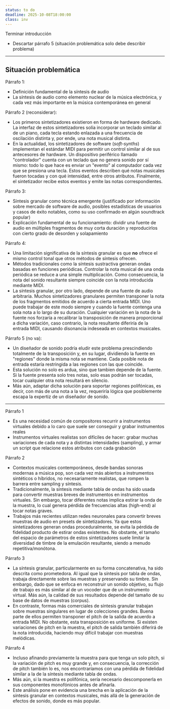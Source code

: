 ```yaml
---
status: to do
deadline: 2025-10-08T18:00:00
class: inv
---
```

Terminar introducción

- Descartar párrafo 5 (situación problemática solo debe describir problema)

---

## Situación problemática

Párrafo 1:
- Definición fundamental de la síntesis de audio
- La síntesis de audio como elemento nuclear de la música electrónica, y cada vez más importante en la música contemporánea en general

Párrafo 2 (reconsiderar):
- Los primeros sintetizadores existieron en forma de hardware dedicado. La interfaz de estos sintetizadores solía incorporar un teclado similar al de un piano, cada tecla estando enlazada a una frecuencia de oscilación distinta y, por ende, una nota musical distinta.
- En la actualidad, los sintetizadores de software (*soft-synths*) implementan el estándar MIDI para permitir un control similar al de sus antecesores de hardware. Un dispositivo periférico llamado "controlador" cuenta con un teclado que no genera sonido por sí mismo: todo lo que hace es enviar un "evento" al computador cada vez que se presiona una tecla. Estos eventos describen qué notas musicales fueron tocadas y con qué intensidad, entre otros atributos. Finalmente, el sintetizador recibe estos eventos y emite las notas correspondientes.

Párrafo 3:
- Síntesis granular como técnica emergente (justificado por información sobre mercado de software de audio, posibles estadísticas de usuarios y casos de éxito notables, como su uso confirmado en algún soundtrack popular)
- Explicación fundamental de su funcionamiento: dividir una fuente de audio en múltiples fragmentos de muy corta duración y reproducirlos con cierto grado de desorden y solapamiento

Párrafo 4:
- Una limitación significativa de la síntesis granular es que **no** ofrece el mismo control tonal que otros métodos de síntesis ofrecen.
- Métodos tradicionales como la síntesis sustractiva generan ondas basadas en funciones periódicas. Controlar la nota musical de una onda periódica se reduce a una simple multiplicación. Como consecuencia, la nota del sonido resultante siempre coincide con la nota introducida mediante MIDI.
- La síntesis granular, por otro lado, depende de una fuente de audio arbitraria. Muchos sintetizadores granulares permiten transponer la nota de los fragmentos emitidos de acuerdo a cierta entrada MIDI. Uno puede trabajar de este modo siempre y cuando la fuente contenga una sola nota a lo largo de su duración. Cualquier variación en la nota de la fuente nos forzaría a recalibrar la transposición de manera proporcional a dicha variación, caso contrario, la nota resultante diferiría de la entrada MIDI, causando disonancia indeseada en contextos musicales.

Párrafo 5 (no va):
- Un diseñador de sonido podría eludir este problema prescindiendo totalmente de la transposición y, en su lugar, dividiendo la fuente en "regiones" donde la misma nota se mantiene. Cada posible nota de entrada estaría restringida a las regiones con las que coincide.
- Esta solución no solo es ardua, sino que tambien depende de la fuente. Si la fuente presenta solo tres notas, solo esas podrán ser tocadas, tocar cualquier otra nota resultará en silencio.
- Más aún, adaptar dicha solución para soportar regiones polifónicas, es decir, con más de una nota a la vez, requeriría lógica que posiblemente escapa la expertiz de un diseñador de sonido.

---

Párrafo 1
- Es una necesidad común de compositores recurrir a instrumentos virtuales debido a lo caro que suele ser conseguir y grabar instrumentos reales
- Instrumentos virtuales realistas son difíciles de hacer: grabar muchas variaciones de cada nota y a distintas intensidades (sampling), y armar un script que relacione estos atributos con cada grabación

Párrafo 2
- Contextos musicales contemporáneos, desde bandas sonoras modernas a música pop, son cada vez más abiertos a instrumentos sintéticos o híbridos, no necesariamente realistas, que rompen la barrera entre sampling y síntesis.
- Tradicionalmente, la síntesis mediante tabla de ondas ha sido usada para convertir muestras breves de instrumentos en instrumentos virtuales. Sin embargo, tocar diferentes notas implica estirar la onda de la muestra, lo cual genera pérdida de frecuencias altas (high-end) al tocar notas graves.
- Trabajos más recientes utilizan redes neuronales para convertir breves muestras de audio en presets de sintetizadores. Ya que estos sintetizadores generan ondas proceduralmente, se evita la pérdida de fidelidad producto de estirar ondas existentes. No obstante, el tamaño del espacio de parámetros de estos sintetizadores suele limitar la diversidad de timbre de la emulación resultante, siendo a menudo repetitiva/monótona.

Párrafo 3
- La síntesis granular, particularmente en su forma concatenativa, ha sido descrita como prometedora. Al igual que la síntesis por tabla de ondas, trabaja directamente sobre las muestras y preservando su timbre. Sin embargo, dado que se enfoca en reconstruir un sonido objetivo, su flujo de trabajo es más similar al de un vocoder que de un instrumento virtual. Más aún, la calidad de sus resultados depende del tamaño de su base de datos de muestras (corpus).
- En contraste, formas más comerciales de síntesis granular trabajan sobre muestras singulares en lugar de colecciones grandes. Buena parte de ellos permiten transponer el pitch de la salida de acuerdo a entrada MIDI. No obstante, esta transposición es uniforme. Si existen variaciones de pitch en la muestra, el pitch de salida también diferirá de la nota introducida, haciendo muy difícil trabajar con muestras melódicas.

Párrafo 4
- Incluso afinando previamente la muestra para que tenga un solo pitch, si la variación de pitch es muy grande y, en consecuencia, la corrección de pitch también lo es, nos encontraríamos con una pérdida de fidelidad similar a la de la síntesis mediante tabla de ondas.
- Más aún, si la muestra es polifónica, sería necesario descomponerla en sus componentes monofónicos antes de afinarla.
- Este análisis pone en evidencia una brecha en la aplicación de la síntesis granular en contextos musicales, más allá de la generación de efectos de sonido, donde es más popular.
